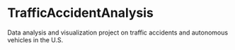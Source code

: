 # TrafficAccidentAnalysis
Data analysis and visualization project on traffic accidents and autonomous vehicles in the U.S.

